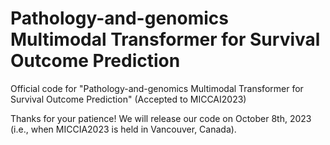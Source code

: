 # Pathology-and-genomics Multimodal Transformer for Survival Outcome Prediction
Official code for "Pathology-and-genomics Multimodal Transformer for Survival Outcome Prediction" (Accepted to MICCAI2023)

Thanks for your patience! We will release our code on October 8th, 2023 (i.e., when MICCIA2023 is held in Vancouver, Canada).
